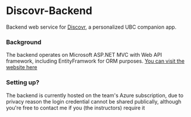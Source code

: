 # Discovr-Backend
Backend web service for [Discovr](https://github.com/SimonJinaphant/Discovr), a personalized UBC companion app.

### Background
The backend operates on Microsoft ASP.NET MVC with Web API framework, including EntityFramwork for ORM purposes.
[You can visit the website here](http://discovrbackend.azurewebsites.net/)

### Setting up?
The backend is currently hosted on the team's Azure subscription, due to privacy reason the login credential cannot be shared publically, although you're free to contact me if you (the instructors) require it
